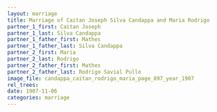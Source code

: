 ```yaml
---
layout: marriage
title: Marriage of Caitan Joseph Silva Candappa and Maria Rodrigo
partner_1_first: Caitan Joseph
partner_1_last: Silva Candappa
partner_1_father_first: Mathes
partner_1_father_last: Silva Candappa
partner_2_first: Maria
partner_2_last: Rodrigo
partner_2_father_first: Mathes
partner_2_father_last: Rodrigo Savial Pulle
image_file: candappa_caitan_rodrigo_maria_page_897_year_1907
rel_trees:
date: 1907-11-06
categories: marriage
---
```


